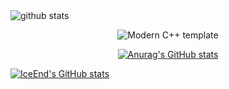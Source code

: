 [github-sub-title:img]: https://readme-typing-svg.herokuapp.com?font=Segoe+Script&center=true&lines=manbin.

<picture decoding="async" loading="lazy">
  <source media="(prefers-color-scheme: light)" srcset="https://pixel-profile.vercel.app/api/github-stats?username=manbin&theme=rainbow">
  <source media="(prefers-color-scheme: dark)" srcset="https://pixel-profile.vercel.app/api/github-stats?username=manbin&screen_effect=true&theme=road_trip">
  <img alt="github stats" src="https://pixel-profile.vercel.app/api/github-stats?username=manbin&theme=summer">
</picture>

<div id="title" align=center>

![Modern C++ template][github-sub-title:img]

[![Anurag's GitHub stats](https://github-readme-stats.vercel.app/api?username=miwumiwumilumilelu&show_icons=true&theme=tokyonight)](https://b23.tv/iEJTnPp)

</div>

[![IceEnd's GitHub stats](https://github-immortality.vercel.app/api?username=manbin)](https://github.com/miwumiwumilumilelu)


